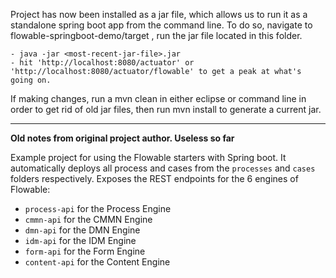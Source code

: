Project has now been installed as a jar file, which allows us to run it as a standalone spring boot app from the command line. To do so, navigate to flowable-springboot-demo/target , run the jar file located in this folder.

	- java -jar <most-recent-jar-file>.jar
	- hit 'http://localhost:8080/actuator' or 'http://localhost:8080/actuator/flowable' to get a peak at what's going on. 

If making changes, run a mvn clean in either eclipse or command line in order to get rid of old jar files, then run mvn install to generate a current jar. 
	
-------------------------------------------------------------------------------------------------------------------------------------------
**Old notes from original project author. Useless so far**

Example project for using the Flowable starters with Spring boot.
It automatically deploys all process and cases from the `processes` and `cases` folders respectively.
Exposes the REST endpoints for the 6 engines of Flowable:
* `process-api` for the Process Engine
* `cmmn-api` for the CMMN Engine
* `dmn-api` for the DMN Engine
* `idm-api` for the IDM Engine
* `form-api` for the Form Engine
* `content-api` for the Content Engine
